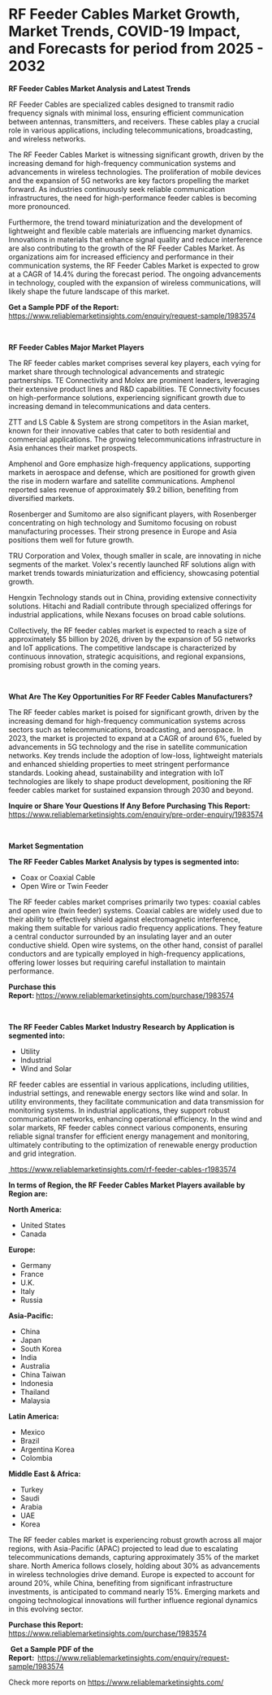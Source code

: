 <p><h1>RF Feeder Cables Market Growth, Market Trends, COVID-19 Impact, and Forecasts for period from 2025 - 2032</h1></p><p><strong>RF Feeder Cables Market Analysis and Latest Trends</strong></p>
<p><p>RF Feeder Cables are specialized cables designed to transmit radio frequency signals with minimal loss, ensuring efficient communication between antennas, transmitters, and receivers. These cables play a crucial role in various applications, including telecommunications, broadcasting, and wireless networks.</p><p>The RF Feeder Cables Market is witnessing significant growth, driven by the increasing demand for high-frequency communication systems and advancements in wireless technologies. The proliferation of mobile devices and the expansion of 5G networks are key factors propelling the market forward. As industries continuously seek reliable communication infrastructures, the need for high-performance feeder cables is becoming more pronounced.</p><p>Furthermore, the trend toward miniaturization and the development of lightweight and flexible cable materials are influencing market dynamics. Innovations in materials that enhance signal quality and reduce interference are also contributing to the growth of the RF Feeder Cables Market. As organizations aim for increased efficiency and performance in their communication systems, the RF Feeder Cables Market is expected to grow at a CAGR of 14.4% during the forecast period. The ongoing advancements in technology, coupled with the expansion of wireless communications, will likely shape the future landscape of this market.</p></p>
<p><strong>Get a Sample PDF of the Report:&nbsp;</strong> <a href="https://www.reliablemarketinsights.com/enquiry/request-sample/1983574?utm_campaign=2311&utm_medium=2&utm_source=Github&utm_content=ia&utm_term=11022025&utm_id=rf-feeder-cables">https://www.reliablemarketinsights.com/enquiry/request-sample/1983574</a></p>
<p>&nbsp;</p>
<p><strong>RF Feeder Cables Major Market Players</strong></p>
<p><p>The RF feeder cables market comprises several key players, each vying for market share through technological advancements and strategic partnerships. TE Connectivity and Molex are prominent leaders, leveraging their extensive product lines and R&D capabilities. TE Connectivity focuses on high-performance solutions, experiencing significant growth due to increasing demand in telecommunications and data centers.</p><p>ZTT and LS Cable & System are strong competitors in the Asian market, known for their innovative cables that cater to both residential and commercial applications. The growing telecommunications infrastructure in Asia enhances their market prospects.</p><p>Amphenol and Gore emphasize high-frequency applications, supporting markets in aerospace and defense, which are positioned for growth given the rise in modern warfare and satellite communications. Amphenol reported sales revenue of approximately $9.2 billion, benefiting from diversified markets.</p><p>Rosenberger and Sumitomo are also significant players, with Rosenberger concentrating on high technology and Sumitomo focusing on robust manufacturing processes. Their strong presence in Europe and Asia positions them well for future growth.</p><p>TRU Corporation and Volex, though smaller in scale, are innovating in niche segments of the market. Volex's recently launched RF solutions align with market trends towards miniaturization and efficiency, showcasing potential growth.</p><p>Hengxin Technology stands out in China, providing extensive connectivity solutions. Hitachi and Radiall contribute through specialized offerings for industrial applications, while Nexans focuses on broad cable solutions.</p><p>Collectively, the RF feeder cables market is expected to reach a size of approximately $5 billion by 2026, driven by the expansion of 5G networks and IoT applications. The competitive landscape is characterized by continuous innovation, strategic acquisitions, and regional expansions, promising robust growth in the coming years.</p></p>
<p>&nbsp;</p>
<p><strong>What Are The Key Opportunities For RF Feeder Cables Manufacturers?</strong></p>
<p><p>The RF feeder cables market is poised for significant growth, driven by the increasing demand for high-frequency communication systems across sectors such as telecommunications, broadcasting, and aerospace. In 2023, the market is projected to expand at a CAGR of around 6%, fueled by advancements in 5G technology and the rise in satellite communication networks. Key trends include the adoption of low-loss, lightweight materials and enhanced shielding properties to meet stringent performance standards. Looking ahead, sustainability and integration with IoT technologies are likely to shape product development, positioning the RF feeder cables market for sustained expansion through 2030 and beyond.</p></p>
<p><strong>Inquire or Share Your Questions If Any Before Purchasing This Report:</strong> <a href="https://www.reliablemarketinsights.com/enquiry/pre-order-enquiry/1983574?utm_campaign=2311&utm_medium=2&utm_source=Github&utm_content=ia&utm_term=11022025&utm_id=rf-feeder-cables">https://www.reliablemarketinsights.com/enquiry/pre-order-enquiry/1983574</a></p>
<p>&nbsp;</p>
<p><strong>Market Segmentation</strong></p>
<p><strong>The RF Feeder Cables Market Analysis by types is segmented into:</strong></p>
<p><ul><li>Coax or Coaxial Cable</li><li>Open Wire or Twin Feeder</li></ul></p>
<p><p>The RF feeder cables market comprises primarily two types: coaxial cables and open wire (twin feeder) systems. Coaxial cables are widely used due to their ability to effectively shield against electromagnetic interference, making them suitable for various radio frequency applications. They feature a central conductor surrounded by an insulating layer and an outer conductive shield. Open wire systems, on the other hand, consist of parallel conductors and are typically employed in high-frequency applications, offering lower losses but requiring careful installation to maintain performance.</p></p>
<p><strong>Purchase this Report:&nbsp;</strong><a href="https://www.reliablemarketinsights.com/purchase/1983574?utm_campaign=2311&utm_medium=2&utm_source=Github&utm_content=ia&utm_term=11022025&utm_id=rf-feeder-cables">https://www.reliablemarketinsights.com/purchase/1983574</a></p>
<p>&nbsp;</p>
<p><strong>The RF Feeder Cables Market Industry Research by Application is segmented into:</strong></p>
<p><ul><li>Utility</li><li>Industrial</li><li>Wind and Solar</li></ul></p>
<p><p>RF feeder cables are essential in various applications, including utilities, industrial settings, and renewable energy sectors like wind and solar. In utility environments, they facilitate communication and data transmission for monitoring systems. In industrial applications, they support robust communication networks, enhancing operational efficiency. In the wind and solar markets, RF feeder cables connect various components, ensuring reliable signal transfer for efficient energy management and monitoring, ultimately contributing to the optimization of renewable energy production and grid integration.</p></p>
<p><a href="https://www.reliablemarketinsights.com/rf-feeder-cables-r1983574?utm_campaign=2311&utm_medium=2&utm_source=Github&utm_content=ia&utm_term=11022025&utm_id=rf-feeder-cables">&nbsp;https://www.reliablemarketinsights.com/rf-feeder-cables-r1983574</a></p>
<p><strong>In terms of Region, the RF Feeder Cables Market Players available by Region are:</strong></p>
<p>
    <p> <strong> North America: </strong>
        <ul>
            <li>United States</li>
            <li>Canada</li>
        </ul>
        </p> 
    <p> <strong> Europe: </strong>
        <ul>
            <li>Germany</li>
            <li>France</li>
            <li>U.K.</li>
            <li>Italy</li>
            <li>Russia</li>
        </ul>
        </p> 
    <p> <strong> Asia-Pacific: </strong>
        <ul>
            <li>China</li>
            <li>Japan</li>
            <li>South Korea</li>
            <li>India</li>
            <li>Australia</li>
            <li>China Taiwan</li>
            <li>Indonesia</li>
            <li>Thailand</li>
            <li>Malaysia</li>
        </ul>
        </p> 
    <p> <strong> Latin America: </strong>
        <ul>
            <li>Mexico</li>
            <li>Brazil</li>
            <li>Argentina Korea</li>
            <li>Colombia</li>
        </ul>
        </p> 
    <p> <strong> Middle East & Africa: </strong>
        <ul>
            <li>Turkey</li>
            <li>Saudi</li>
            <li>Arabia</li>
            <li>UAE</li>
            <li>Korea</li>
        </ul>
    </p>
    </p>
<p><p>The RF feeder cables market is experiencing robust growth across all major regions, with Asia-Pacific (APAC) projected to lead due to escalating telecommunications demands, capturing approximately 35% of the market share. North America follows closely, holding about 30% as advancements in wireless technologies drive demand. Europe is expected to account for around 20%, while China, benefiting from significant infrastructure investments, is anticipated to command nearly 15%. Emerging markets and ongoing technological innovations will further influence regional dynamics in this evolving sector.</p></p>
<p><strong>Purchase this Report: </strong><a href="https://www.reliablemarketinsights.com/purchase/1983574?utm_campaign=2311&utm_medium=2&utm_source=Github&utm_content=ia&utm_term=11022025&utm_id=rf-feeder-cables">https://www.reliablemarketinsights.com/purchase/1983574</a></p>
<p>&nbsp;<strong>Get a Sample PDF of the Report:&nbsp;&nbsp;</strong><a href="https://www.reliablemarketinsights.com/enquiry/request-sample/1983574?utm_campaign=2311&utm_medium=2&utm_source=Github&utm_content=ia&utm_term=11022025&utm_id=rf-feeder-cables">https://www.reliablemarketinsights.com/enquiry/request-sample/1983574</a></p>
<p><strong></strong></p>
<p>Check more reports on <a href="https://www.reliablemarketinsights.com/?utm_campaign=2311&utm_medium=2&utm_source=Github&utm_content=ia&utm_term=11022025&utm_id=rf-feeder-cables">https://www.reliablemarketinsights.com/</a></p>